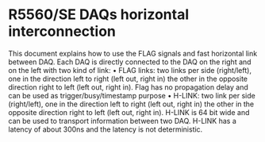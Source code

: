 # R5560/SE DAQs horizontal interconnection 

This document explains how to use the FLAG signals and fast horizontal link between DAQ.
Each DAQ is directly connected to the DAQ on the right and on the left with two kind of link:
•	FLAG links: two links per side (right/left), one in the direction left to right (left out, right in) the other in the opposite direction right to left (left out, right in). Flag has no propagation delay and can be used as trigger/busy/timestamp purpose
•	H-LINK: two link per side (right/left), one in the direction left to right (left out, right in) the other in the opposite direction right to left (left out, right in). H-LINK is 64 bit wide and can be used to transport information between two DAQ. H-LINK has a latency of about 300ns and the latency is not deterministic.
